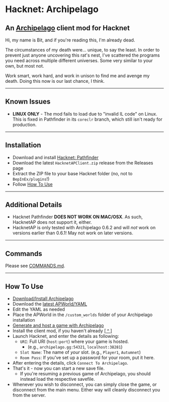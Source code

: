 # Hacknet: Archipelago
An [Archipelago](https://archipelago.gg/) client mod for Hacknet
---
Hi, my name is Bit, and if you're reading this, I'm already dead.

The circumstances of my death were... unique, to say the least. In order to prevent just anyone uncovering this rat's nest, I've scattered the programs you need across multiple different universes. Some very similar to your own, but most not.

Work smart, work hard, and work in unison to find me and avenge my death. Doing this now is our last chance, I think.

---
## Known Issues
* **LINUX ONLY** - The mod fails to load due to "invalid IL code" on Linux. This is fixed in Pathfinder in its `coreclr` branch, which still isn't ready for production.

---
## Installation
* Download and install [Hacknet: Pathfinder](https://github.com/Arkhist/Hacknet-Pathfinder)
* Download the latest `HacknetAPClient.zip` release from the Releases page
* Extract the ZIP file to your base Hacknet folder (no, not to `BepInEx/plugins`!)
* Follow [How To Use](#how-to-use)
---
## Additional Details
* Hacknet Pathfinder **DOES NOT WORK ON MAC/OSX**. As such, HacknetAP does not support it, either.
* HacknetAP is only tested with Archipelago 0.6.2 and will *not* work on versions earlier than 0.6.1! May not work on later versions.
---
## Commands
Please see [COMMANDS.md](./COMMANDS.md).

---
## How To Use
* [Download/Install Archipelago](https://archipelago.gg/tutorial/Archipelago/setup/en#installing-the-archipelago-software)
* Download the [latest APWorld/YAML](https://github.com/AutumnRivers/Archipelago-Hacknet/releases)
* Edit the YAML as needed
* Place the APWorld in the `/custom_worlds` folder of your Archipelago installation
* [Generate and host a game with Archipelago](https://archipelago.gg/tutorial/Archipelago/setup/en#on-your-local-installation)
* Install the client mod, if you haven't already [[ ^ ]](#installation)
* Launch Hacknet, and enter the details as following:
    * `URI`: Full URI (`host:port`) where your game is hosted.
        * (e.g., `archipelago.gg:54321`, `localhost:38281`)
    * `Slot Name`: The name of *your* slot. (e.g., `Player1`, `Autumnet`)
    * `Room Pass`: If you've set up a password for your room, put it here.
* After entering the details, click `Connect To Archipelago`.
* That's it - now you can start a new save file.
    * If you're resuming a previous game of Archipelago, you should instead load the respective savefile.
* Whenever you wish to disconnect, you can simply close the game, or disconnect from the main menu. Either way will cleanly disconnect you from the server.